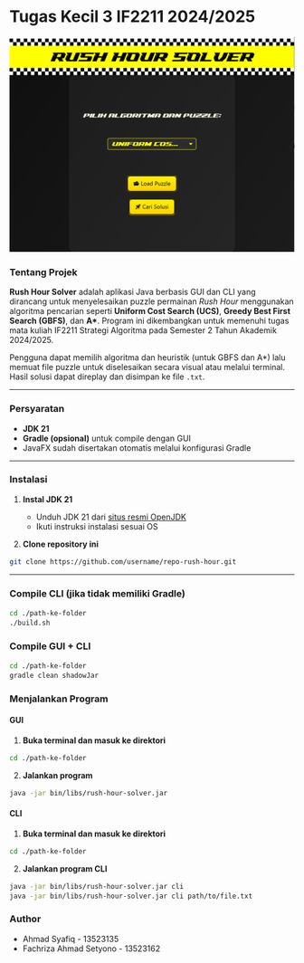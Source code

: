# Tugas Kecil 3 IF2211 2024/2025
![main menu](rush_hour_solver.PNG)
### Tentang Projek

**Rush Hour Solver** adalah aplikasi Java berbasis GUI dan CLI yang dirancang untuk menyelesaikan puzzle permainan *Rush Hour* menggunakan algoritma pencarian seperti **Uniform Cost Search (UCS)**, **Greedy Best First Search (GBFS)**, dan **A\***. Program ini dikembangkan untuk memenuhi tugas mata kuliah IF2211 Strategi Algoritma pada Semester 2 Tahun Akademik 2024/2025.

Pengguna dapat memilih algoritma dan heuristik (untuk GBFS dan A\*) lalu memuat file puzzle untuk diselesaikan secara visual atau melalui terminal. Hasil solusi dapat direplay dan disimpan ke file `.txt`.

---

### Persyaratan

* **JDK 21**
* **Gradle (opsional)** untuk compile dengan GUI
* JavaFX sudah disertakan otomatis melalui konfigurasi Gradle

---

### Instalasi

1. **Instal JDK 21**

   * Unduh JDK 21 dari [situs resmi OpenJDK](https://jdk.java.net/21/)
   * Ikuti instruksi instalasi sesuai OS

2. **Clone repository ini**

```bash
git clone https://github.com/username/repo-rush-hour.git
```

---
### Compile CLI (jika tidak memiliki Gradle)
```bash
cd ./path-ke-folder
./build.sh
```
### Compile GUI + CLI
```bash
cd ./path-ke-folder
gradle clean shadowJar
```

### Menjalankan Program

#### GUI


1. **Buka terminal dan masuk ke direktori**

```bash
cd ./path-ke-folder
```

2. **Jalankan program**

```bash
java -jar bin/libs/rush-hour-solver.jar
```

#### CLI

1. **Buka terminal dan masuk ke direktori**

```bash
cd ./path-ke-folder
```

2. **Jalankan program CLI**

```bash
java -jar bin/libs/rush-hour-solver.jar cli
java -jar bin/libs/rush-hour-solver.jar cli path/to/file.txt

```

### Author

* Ahmad Syafiq - 13523135
* Fachriza Ahmad Setyono - 13523162
